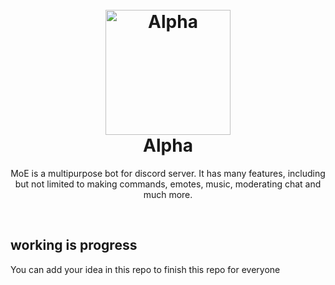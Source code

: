 <h1 align="center">
  <br>
  <a href="https://github.com/brblacky/MoE"><img src="https://media.discordapp.net/attachments/979364157541462066/1056171221231865856/2c19d32ba59ee9da87cc1e1b62d6a8a5-1.png" height="200" alt="Alpha"></a>
  <br>
  Alpha
  <br>
</h1>

<p align="center">MoE is a multipurpose bot for discord server. It has many features, including but not limited to making commands, emotes, music, moderating chat and much more.</p>

<br>


## working is progress

You can add your idea in this repo to finish this repo for everyone 
